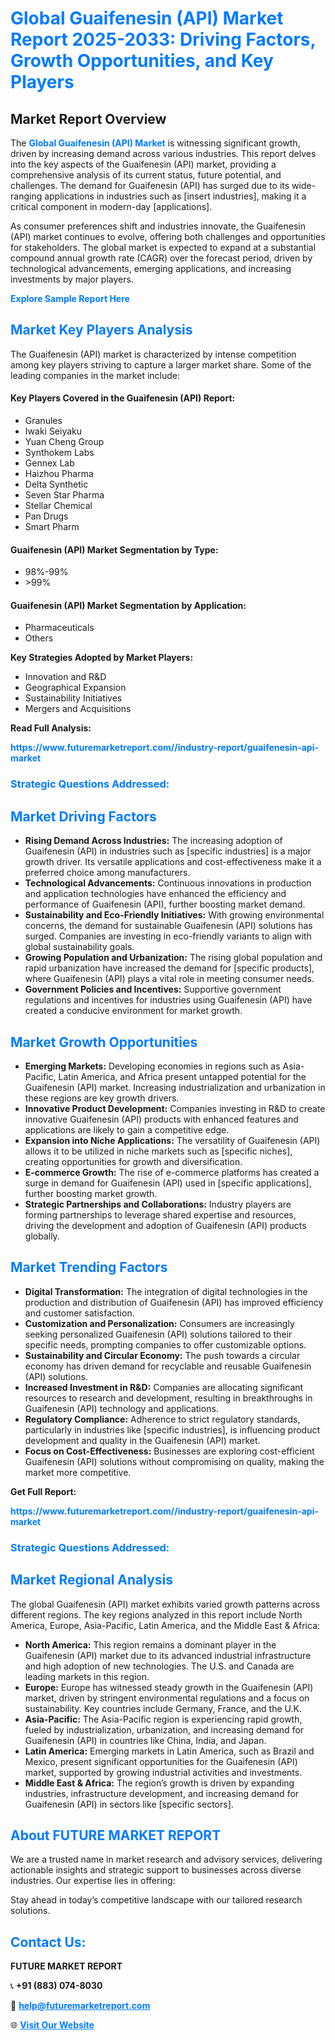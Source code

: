 <h1 style="color: #007BFF;">Global Guaifenesin (API) Market Report 2025-2033: Driving Factors, Growth Opportunities, and Key Players</h1>

<section id="overview">
<h2>Market Report Overview</h2>
<p>The <a href="https://www.futuremarketreport.com//industry-report/guaifenesin-api-market" style="color: #007BFF; text-decoration: none;"><strong>Global Guaifenesin (API) Market</strong></a> is witnessing significant growth, driven by increasing demand across various industries. This report delves into the key aspects of the Guaifenesin (API) market, providing a comprehensive analysis of its current status, future potential, and challenges. The demand for Guaifenesin (API) has surged due to its wide-ranging applications in industries such as [insert industries], making it a critical component in modern-day [applications].</p>
<p>As consumer preferences shift and industries innovate, the Guaifenesin (API) market continues to evolve, offering both challenges and opportunities for stakeholders. The global market is expected to expand at a substantial compound annual growth rate (CAGR) over the forecast period, driven by technological advancements, emerging applications, and increasing investments by major players.</p>
</section>

<section id="overview">
<p><a href="https://www.futuremarketreport.com//request-sample/reportId=80509" style="color: #007BFF; text-decoration: none;"><strong>Explore Sample Report Here</strong></a></p>
</section>

<section id="key-players">
<h2 style="color: #007BFF;">Market Key Players Analysis</h2>
<p>The Guaifenesin (API) market is characterized by intense competition among key players striving to capture a larger market share. Some of the leading companies in the market include:</p>
<h4>Key Players Covered in the Guaifenesin (API) Report:</h4>
<ul><li>Granules</li><li>Iwaki Seiyaku</li><li>Yuan Cheng Group</li><li>Synthokem Labs</li><li>Gennex Lab</li><li>Haizhou Pharma</li><li>Delta Synthetic</li><li>Seven Star Pharma</li><li>Stellar Chemical</li><li>Pan Drugs</li><li>Smart Pharm</li></ul>
<h4>Guaifenesin (API) Market Segmentation by Type:</h4>
<ul><li>98%-99%</li><li>&gt;99%</li></ul>

<h4>Guaifenesin (API) Market Segmentation by Application:</h4>
<ul><li>Pharmaceuticals</li><li>Others</li></ul>
<p><strong>Key Strategies Adopted by Market Players:</strong></p>
<ul>
<li>Innovation and R&D</li>
<li>Geographical Expansion</li>
<li>Sustainability Initiatives</li>
<li>Mergers and Acquisitions</li>
</ul>
</section>

<section>
<p><strong>Read Full Analysis: </strong></p><a href="https://www.futuremarketreport.com//industry-report/guaifenesin-api-market" style="color: #007BFF; text-decoration: none;"><strong>https://www.futuremarketreport.com//industry-report/guaifenesin-api-market</strong></a>
<h3 style="color: #007BFF;">Strategic Questions Addressed:</h3>
</section>

<section id="driving-factors">
<h2 style="color: #007BFF;">Market Driving Factors</h2>
<ul>
<li><strong>Rising Demand Across Industries:</strong> The increasing adoption of Guaifenesin (API) in industries such as [specific industries] is a major growth driver. Its versatile applications and cost-effectiveness make it a preferred choice among manufacturers.</li>
<li><strong>Technological Advancements:</strong> Continuous innovations in production and application technologies have enhanced the efficiency and performance of Guaifenesin (API), further boosting market demand.</li>
<li><strong>Sustainability and Eco-Friendly Initiatives:</strong> With growing environmental concerns, the demand for sustainable Guaifenesin (API) solutions has surged. Companies are investing in eco-friendly variants to align with global sustainability goals.</li>
<li><strong>Growing Population and Urbanization:</strong> The rising global population and rapid urbanization have increased the demand for [specific products], where Guaifenesin (API) plays a vital role in meeting consumer needs.</li>
<li><strong>Government Policies and Incentives:</strong> Supportive government regulations and incentives for industries using Guaifenesin (API) have created a conducive environment for market growth.</li>
</ul>
</section>

<section id="growth-opportunities">
<h2 style="color: #007BFF;">Market Growth Opportunities</h2>
<ul>
<li><strong>Emerging Markets:</strong> Developing economies in regions such as Asia-Pacific, Latin America, and Africa present untapped potential for the Guaifenesin (API) market. Increasing industrialization and urbanization in these regions are key growth drivers.</li>
<li><strong>Innovative Product Development:</strong> Companies investing in R&D to create innovative Guaifenesin (API) products with enhanced features and applications are likely to gain a competitive edge.</li>
<li><strong>Expansion into Niche Applications:</strong> The versatility of Guaifenesin (API) allows it to be utilized in niche markets such as [specific niches], creating opportunities for growth and diversification.</li>
<li><strong>E-commerce Growth:</strong> The rise of e-commerce platforms has created a surge in demand for Guaifenesin (API) used in [specific applications], further boosting market growth.</li>
<li><strong>Strategic Partnerships and Collaborations:</strong> Industry players are forming partnerships to leverage shared expertise and resources, driving the development and adoption of Guaifenesin (API) products globally.</li>
</ul>
</section>

<section id="trending-factors">
<h2 style="color: #007BFF;">Market Trending Factors</h2>
<ul>
<li><strong>Digital Transformation:</strong> The integration of digital technologies in the production and distribution of Guaifenesin (API) has improved efficiency and customer satisfaction.</li>
<li><strong>Customization and Personalization:</strong> Consumers are increasingly seeking personalized Guaifenesin (API) solutions tailored to their specific needs, prompting companies to offer customizable options.</li>
<li><strong>Sustainability and Circular Economy:</strong> The push towards a circular economy has driven demand for recyclable and reusable Guaifenesin (API) solutions.</li>
<li><strong>Increased Investment in R&D:</strong> Companies are allocating significant resources to research and development, resulting in breakthroughs in Guaifenesin (API) technology and applications.</li>
<li><strong>Regulatory Compliance:</strong> Adherence to strict regulatory standards, particularly in industries like [specific industries], is influencing product development and quality in the Guaifenesin (API) market.</li>
<li><strong>Focus on Cost-Effectiveness:</strong> Businesses are exploring cost-efficient Guaifenesin (API) solutions without compromising on quality, making the market more competitive.</li>
</ul>
</section>

<section>
<p><strong>Get Full Report: </strong></p><a href="https://www.futuremarketreport.com//industry-report/guaifenesin-api-market" style="color: #007BFF; text-decoration: none;"><strong>https://www.futuremarketreport.com//industry-report/guaifenesin-api-market</strong></a>
<h3 style="color: #007BFF;">Strategic Questions Addressed:</h3>
</section>


<section id="regional-analysis">
<h2 style="color: #007BFF;">Market Regional Analysis</h2>
<p>The global Guaifenesin (API) market exhibits varied growth patterns across different regions. The key regions analyzed in this report include North America, Europe, Asia-Pacific, Latin America, and the Middle East & Africa:</p>
<ul>
<li><strong>North America:</strong> This region remains a dominant player in the Guaifenesin (API) market due to its advanced industrial infrastructure and high adoption of new technologies. The U.S. and Canada are leading markets in this region.</li>
<li><strong>Europe:</strong> Europe has witnessed steady growth in the Guaifenesin (API) market, driven by stringent environmental regulations and a focus on sustainability. Key countries include Germany, France, and the U.K.</li>
<li><strong>Asia-Pacific:</strong> The Asia-Pacific region is experiencing rapid growth, fueled by industrialization, urbanization, and increasing demand for Guaifenesin (API) in countries like China, India, and Japan.</li>
<li><strong>Latin America:</strong> Emerging markets in Latin America, such as Brazil and Mexico, present significant opportunities for the Guaifenesin (API) market, supported by growing industrial activities and investments.</li>
<li><strong>Middle East & Africa:</strong> The region’s growth is driven by expanding industries, infrastructure development, and increasing demand for Guaifenesin (API) in sectors like [specific sectors].</li>
</ul>
</section>

<footer>
<h2 style="color: #007BFF;">About FUTURE MARKET REPORT</h2>
<p>We are a trusted name in market research and advisory services, delivering actionable insights and strategic support to businesses across diverse industries. Our expertise lies in offering:</p>

<p>Stay ahead in today’s competitive landscape with our tailored research solutions.</p>

<h2 style="color: #007BFF;">Contact Us:</h2>
<p><strong>FUTURE MARKET REPORT</strong></p>
<p>📞 <strong>+91 (883) 074-8030</strong></p>
<p>📧 <strong><a href="mailto:help@futuremarketreport.com" style="color: #007BFF;">help@futuremarketreport.com</a></strong></p>
<p>🌐 <strong><a href="https://www.futuremarketreport.com/" style="color: #007BFF;">Visit Our Website</a></strong></p>
</footer>